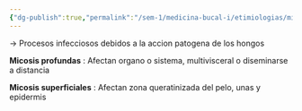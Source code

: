 ```yaml
---
{"dg-publish":true,"permalink":"/sem-1/medicina-bucal-i/etimiologias/micosis/"}
---
```



→ Procesos infecciosos debidos a la accion patogena de los hongos

**Micosis profundas** : Afectan organo o sistema, multivisceral o diseminarse a distancia

**Micosis superficiales** : Afectan zona queratinizada del pelo, unas y epidermis 